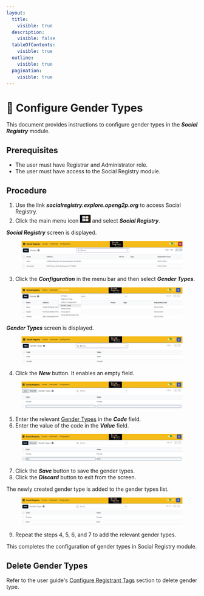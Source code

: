 ```yaml
---
layout:
  title:
    visible: true
  description:
    visible: false
  tableOfContents:
    visible: true
  outline:
    visible: true
  pagination:
    visible: true
---
```


# 📔 Configure Gender Types

This document provides instructions to configure gender types in the _**Social Registry**_ module.

## Prerequisites

* The user must have Registrar and Administrator role.
* The user must have access to the Social Registry module.

## Procedure

1. Use the link _**socialregistry.explore.openg2p.org**_ to access Social Registry.
2. Click the main menu icon ![](../../../../../.gitbook/assets/main-menu.png) and select _**Social Registry**_.

_**Social Registry**_ screen is displayed.

<figure><img src="../../../../../.gitbook/assets/home-page-social-registry.png" alt=""><figcaption></figcaption></figure>

3. Click the _**Configuration**_ in the menu bar and then select _**Gender Types**_.

<figure><img src="../../../../../.gitbook/assets/gender-config-sr (1).png" alt=""><figcaption></figcaption></figure>

_**Gender Types**_ screen is displayed.

<figure><img src="../../../../../.gitbook/assets/gender-type-screen-sr.png" alt=""><figcaption></figcaption></figure>

4. Click the _**New**_ button. It enables an empty field.

<figure><img src="../../../../../.gitbook/assets/gender-type-new-field.png" alt=""><figcaption></figcaption></figure>

5. Enter the relevant [Gender Types](../../../../../pbms/functionality/beneficiary-management/beneficiary-registry-configurations.md#gender-types) in the _**Code**_ field.
6. Enter the value of the code in the _**Value**_ field.

<figure><img src="../../../../../.gitbook/assets/gender-type-fill-field.png" alt=""><figcaption></figcaption></figure>

7. Click the _**Save**_ button to save the gender types.
8. Click the _**Discard**_ button to exit from the screen.

The newly created gender type is added to the gender types list.

<figure><img src="../../../../../.gitbook/assets/gender-type-list.png" alt=""><figcaption></figcaption></figure>

9. Repeat the steps 4, 5, 6, and 7 to add the relevant gender types.

This completes the configuration of gender types in Social Registry module.

## Delete Gender Types

Refer to the user guide's [Configure Registrant Tags](configure-registrant-tags.md#delete-registrant-tags) section to delete gender type.
